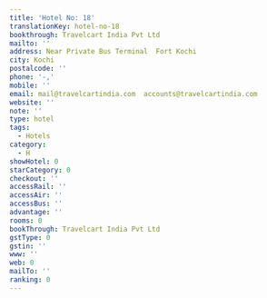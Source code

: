 ```yaml
---
title: 'Hotel No: 18'
translationKey: hotel-no-18
bookthrough: Travelcart India Pvt Ltd
mailto: ''
address: Near Private Bus Terminal  Fort Kochi
city: Kochi
postalcode: ''
phone: '-,'
mobile: ''
email: mail@travelcartindia.com  accounts@travelcartindia.com
website: ''
note: ''
type: hotel
tags:
  - Hotels
category:
  - H
showHotel: 0
starCategory: 0
checkout: ''
accessRail: ''
accessAir: ''
accessBus: ''
advantage: ''
rooms: 0
bookThrough: Travelcart India Pvt Ltd
gstType: 0
gstin: ''
www: ''
web: 0
mailTo: ''
ranking: 0
---
```







